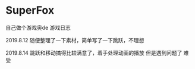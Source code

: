 # SuperFox
自己做个游戏奥de 游戏日志

2019.8.12
随便整理了一下素材，简单写了一下跳跃，不理想

2019.8.14
跳跃和移动搞得比较满意了，着手处理动画的播放 但是遇到问题了 难受
